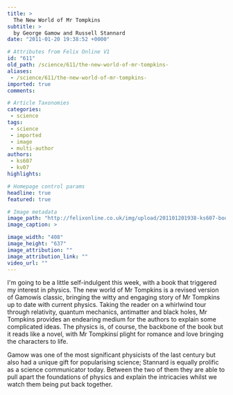 ```yaml
---
title: >
  The New World of Mr Tompkins
subtitle: >
  by George Gamow and Russell Stannard
date: "2011-01-20 19:38:52 +0000"

# Attributes from Felix Online V1
id: "611"
old_path: /science/611/the-new-world-of-mr-tompkins-
aliases:
 - /science/611/the-new-world-of-mr-tompkins-
imported: true
comments:

# Article Taxonomies
categories:
 - science
tags:
 - science
 - imported
 - image
 - multi-author
authors:
 - ks607
 - kv07
highlights:

# Homepage control params
headline: true
featured: true

# Image metadata
image_path: "http://felixonline.co.uk/img/upload/201101201938-ks607-bookbook.jpg"
image_caption: >

image_width: "408"
image_height: "637"
image_attribution: ""
image_attribution_link: ""
video_url: ""
---
```


I'm going to be a little self-indulgent this week, with a book that triggered my interest in physics. The new world of Mr Tompkins is a revised version of Gamowís classic, bringing the witty and engaging story of Mr Tompkins up to date with current physics. Taking the reader on a whirlwind tour through relativity, quantum mechanics, antimatter and black holes, Mr Tompkins provides an endearing medium for the authors to explain some complicated ideas. The physics is, of course, the backbone of the book but it reads like a novel, with Mr Tompkinsí plight for romance and love bringing the characters to life.

Gamow was one of the most significant physicists of the last century but also had a unique gift for popularising science; Stannard is equally prolific as a science communicator today. Between the two of them they are able to pull apart the foundations of physics and explain the intricacies whilst we watch them being put back together.
